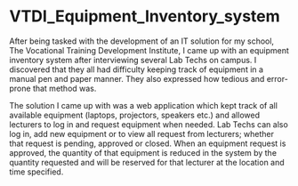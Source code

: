 # VTDI_Equipment_Inventory_system

After being tasked with the development of an IT solution for my school, The Vocational Training Development Institute, I came up with an equipment inventory system after interviewing several Lab Techs on campus. I discovered that they all had difficulty keeping track of equipment in a manual pen and paper manner. They also expressed how tedious and error-prone that method was.

The solution I came up with was a web application which kept track of all available equipment (laptops, projectors, speakers etc.) and allowed lecturers to log in and request equipment when needed.  Lab Techs can also log in, add new equipment or to view all request from lecturers; whether that request is pending, approved or closed. When an equipment request is approved, the quantity of that equipment is reduced in the system by the quantity requested and will be reserved for that lecturer at the location and time specified.
